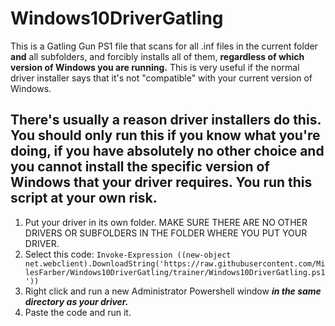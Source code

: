 # Windows10DriverGatling

This is a Gatling Gun PS1 file that scans for all .inf files in the current folder **and** all subfolders, and forcibly installs all of them, **regardless of which version of Windows you are running.** This is very useful if the normal driver installer says that it's not "compatible" with your current version of Windows.

## There's usually a reason driver installers do this. You should only run this if you know what you're doing, if you have absolutely no other choice and you cannot install the specific version of Windows that your driver requires. You run this script at your own risk.

1. Put your driver in its own folder. MAKE SURE THERE ARE NO OTHER DRIVERS OR SUBFOLDERS IN THE FOLDER WHERE YOU PUT YOUR DRIVER.
2. Select this code: `Invoke-Expression ((new-object net.webclient).DownloadString('https://raw.githubusercontent.com/MilesFarber/Windows10DriverGatling/trainer/Windows10DriverGatling.ps1'))`
3. Right click and run a new Administrator Powershell window ***in the same directory as your driver.***
4. Paste the code and run it.
